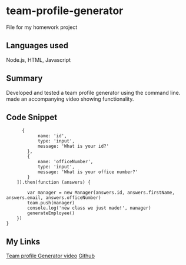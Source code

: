 # team-profile-generator
File for my homework project
## Languages used
Node.js, HTML, Javascript
## Summary 
Developed and tested a team profile generator using the command line. made an accompanying video showing functionality.
## Code Snippet
```
      {
            name: 'id',
            type: 'input',
            message: 'What is your id?'
        },
        {
            name: 'officeNumber',
            type: 'input',
            message: 'What is your office number?'
        }
    ]).then(function (answers) {
        
        var manager = new Manager(answers.id, answers.firstName, answers.email, answers.officeNumber)
        team.push(manager)
        console.log('new class we just made!', manager)
        generateEmployee()
    })
}
```
## My Links
[Team profile Generator video]()
[Github]()